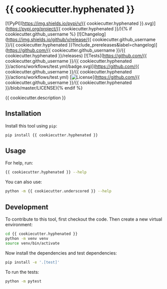 # {{ cookiecutter.hyphenated }}

[![PyPI](https://img.shields.io/pypi/v/{{ cookiecutter.hyphenated }}.svg)](https://pypi.org/project/{{ cookiecutter.hyphenated }}/){% if cookiecutter.github_username %}
[![Changelog](https://img.shields.io/github/v/release/{{ cookiecutter.github_username }}/{{ cookiecutter.hyphenated }}?include_prereleases&label=changelog)](https://github.com/{{ cookiecutter.github_username }}/{{ cookiecutter.hyphenated }}/releases)
[![Tests](https://github.com/{{ cookiecutter.github_username }}/{{ cookiecutter.hyphenated }}/actions/workflows/test.yml/badge.svg)](https://github.com/{{ cookiecutter.github_username }}/{{ cookiecutter.hyphenated }}/actions/workflows/test.yml)
[![License](https://img.shields.io/badge/license-Apache%202.0-blue.svg)](https://github.com/{{ cookiecutter.github_username }}/{{ cookiecutter.hyphenated }}/blob/master/LICENSE){% endif %}

{{ cookiecutter.description }}

## Installation

Install this tool using `pip`:
```bash
pip install {{ cookiecutter.hyphenated }}
```
## Usage

For help, run:
```bash
{{ cookiecutter.hyphenated }} --help
```
You can also use:
```bash
python -m {{ cookiecutter.underscored }} --help
```
## Development

To contribute to this tool, first checkout the code. Then create a new virtual environment:
```bash
cd {{ cookiecutter.hyphenated }}
python -m venv venv
source venv/bin/activate
```
Now install the dependencies and test dependencies:
```bash
pip install -e '.[test]'
```
To run the tests:
```bash
python -m pytest
```
